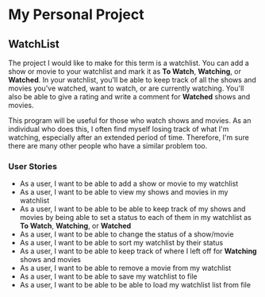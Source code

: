 # My Personal Project

## WatchList

The project I would like to make for this term is a watchlist.
You can add a show or movie to your watchlist and mark it as
**To Watch**, **Watching**, or **Watched**. In your watchlist, you'll
be able to keep track of all the shows and movies you've watched, want to watch,
or are currently watching. You'll also be able to give a rating and write a comment for **Watched**
shows and movies.

This program will be useful for those who watch shows and movies.
As an individual who does this, I often find myself losing track of
what I'm watching, especially after an extended period of time. Therefore,
I'm sure there are many other people who have a similar problem too.

### User Stories
- As a user, I want to be able to add a show or movie to my watchlist
- As a user, I want to be able to view my shows and movies in my watchlist
- As a user, I want to be able to be able to keep track of my 
  shows and movies by being able to set a status to each of them in my 
  watchlist as **To Watch**, **Watching**, or **Watched**
- As a user, I want to be able to change the status of a show/movie
- As a user, I want to be able to sort my watchlist by their status
- As a user, I want to be able to keep track of where I left off for **Watching** shows and movies
- As a user, I want to be able to remove a movie from my watchlist
- As a user, I want to be able to save my watchlist to file
- As a user, I want to be able to be able to load my watchlist list from file
